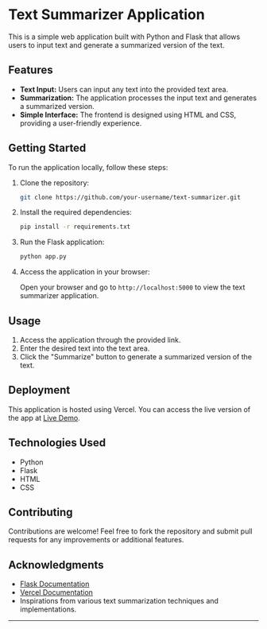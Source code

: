 # Text Summarizer Application

This is a simple web application built with Python and Flask that allows users to input text and generate a summarized version of the text.

## Features

- **Text Input:** Users can input any text into the provided text area.
- **Summarization:** The application processes the input text and generates a summarized version.
- **Simple Interface:** The frontend is designed using HTML and CSS, providing a user-friendly experience.

## Getting Started

To run the application locally, follow these steps:

1. Clone the repository:

   ```bash
   git clone https://github.com/your-username/text-summarizer.git
   ```

2. Install the required dependencies:

   ```bash
   pip install -r requirements.txt
   ```

3. Run the Flask application:

   ```bash
   python app.py
   ```

4. Access the application in your browser:

   Open your browser and go to `http://localhost:5000` to view the text summarizer application.

## Usage

1. Access the application through the provided link.
2. Enter the desired text into the text area.
3. Click the "Summarize" button to generate a summarized version of the text.

## Deployment

This application is hosted using Vercel. You can access the live version of the app at [Live Demo](https://text-summarizer-beta.vercel.app/).

## Technologies Used

- Python
- Flask
- HTML
- CSS

## Contributing

Contributions are welcome! Feel free to fork the repository and submit pull requests for any improvements or additional features.

## Acknowledgments

- [Flask Documentation](https://flask.palletsprojects.com/)
- [Vercel Documentation](https://vercel.com/docs)
- Inspirations from various text summarization techniques and implementations.

---
